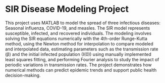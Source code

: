 # SIR Disease Modeling Project
This project uses MATLAB to model the spread of three infectious diseases: Seasonal influenza, COVID-19, and measles. The SIR model represents susceptible, infected, and recovered individuals. The modeling involves solving the SIR equations numerically with the 4th-order Runge-Kutta method, using the Newton method for interpolation to compare modeled and interpolated data, estimating parameters such as the transmission rate (β) and the initial infected population (I(0)) using manually implemented least squares fitting, and performing Fourier analysis to study the impact of periodic variations in transmission rates. The project demonstrates how numerical methods can predict epidemic trends and support public health decision-making.
